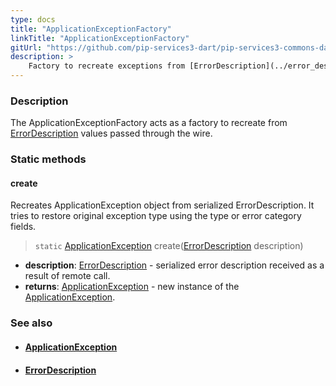 ```yaml
---
type: docs
title: "ApplicationExceptionFactory"
linkTitle: "ApplicationExceptionFactory"
gitUrl: "https://github.com/pip-services3-dart/pip-services3-commons-dart"
description: >
    Factory to recreate exceptions from [ErrorDescription](../error_description) values passed through the wire.
---
```


### Description

The ApplicationExceptionFactory acts as a factory to recreate from [ErrorDescription](../error_description) values passed through the wire.

### Static methods

#### create
Recreates ApplicationException object from serialized ErrorDescription.
It tries to restore original exception type using the type or error category fields.

> `static` [ApplicationException](../application_exception) create([ErrorDescription](../error_description) description)

- **description**: [ErrorDescription](../error_description) - serialized error description received as a result of remote call.
- **returns**: [ApplicationException](../application_exception) - new instance of the [ApplicationException](../application_exception).

### See also
- #### [ApplicationException](../application_exception)
- #### [ErrorDescription](../error_description)
